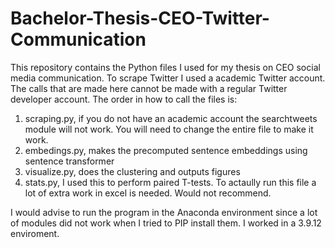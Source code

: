 # Bachelor-Thesis-CEO-Twitter-Communication

This repository contains the Python files I used for my thesis on CEO social media communication. To scrape Twitter I used a academic Twitter account. The calls that are made here cannot be made with a regular Twitter developer account. The order in how to call the files is:
1. scraping.py, if you do not have an academic account the searchtweets module will not work. You will need to change the entire file to make it work.
2. embedings.py, makes the precomputed sentence embeddings using sentence transformer
3. visualize.py, does the clustering and outputs figures
4. stats.py, I used this to perform paired T-tests. To actaully run this file a lot of extra work in excel is needed. Would not recommend.

I would advise to run the program in the Anaconda environment since a lot of modules did not work when I tried to PIP install them. I worked in a 3.9.12 enviroment.

